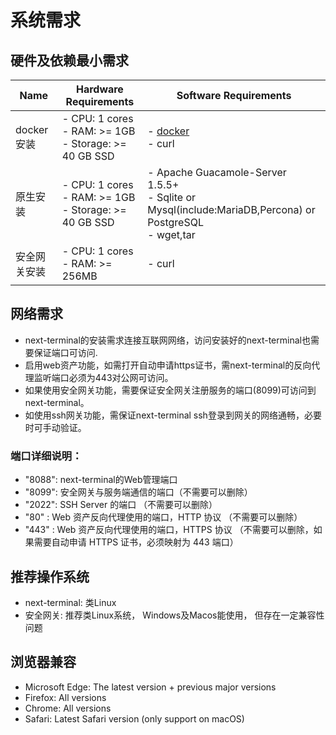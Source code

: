 # 系统需求
## 硬件及依赖最小需求
| Name                         | Hardware Requirements                                                                                                        | Software Requirements                                                                                     |
|------------------------------|------------------------------------------------------------------------------------------------------------------------------|-------------------------------------------------------------------------------------------------------|
| docker安装 | - CPU: 1 cores<br/> - RAM: >= 1GB <br/>- Storage: >= 40 GB SSD | - [docker](https://docs.docker.com/engine/install/ubuntu/) <br/>- curl                                                                                       |
| 原生安装    | - CPU: 1 cores <br/> - RAM: >= 1GB <br/>- Storage: >= 40 GB SSD | - Apache Guacamole-Server 1.5.5+  <br/>- Sqlite or Mysql(include:MariaDB,Percona) or PostgreSQL<br/>- wget,tar |
| 安全网关安装    | - CPU: 1 cores  <br/>- RAM: >= 256MB                                                                   | - curl                                                                                                |

## 网络需求
- next-terminal的安装需求连接互联网网络，访问安装好的next-terminal也需要保证端口可访问.
- 启用web资产功能，如需打开自动申请https证书，需next-terminal的反向代理监听端口必须为443对公网可访问。
- 如果使用安全网关功能，需要保证安全网关注册服务的端口(8099)可访问到next-terminal。
- 如使用ssh网关功能，需保证next-terminal ssh登录到网关的网络通畅，必要时可手动验证。
### 端口详细说明：
- "8088": next-terminal的Web管理端口
- "8099": 安全网关与服务端通信的端口（不需要可以删除）
- "2022": SSH Server 的端口 （不需要可以删除）
- "80"  : Web 资产反向代理使用的端口，HTTP 协议 （不需要可以删除）
- "443" : Web 资产反向代理使用的端口，HTTPS 协议 （不需要可以删除，如果需要自动申请 HTTPS 证书，必须映射为 443 端口）

## 推荐操作系统
- next-terminal: 类Linux
- 安全网关: 推荐类Linux系统， Windows及Macos能使用， 但存在一定兼容性问题

## 浏览器兼容
- Microsoft Edge: The latest version + previous major versions
- Firefox: All versions
- Chrome: All versions
- Safari: Latest Safari version (only support on macOS)
